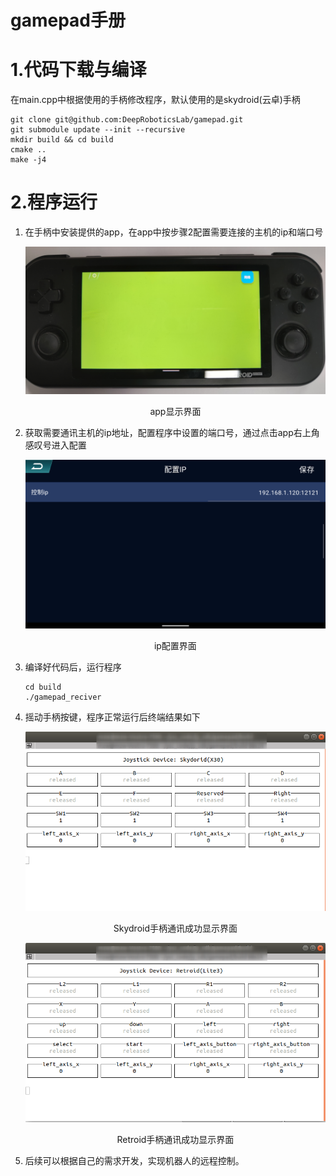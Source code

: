 # gamepad手册



# 1.代码下载与编译

在main.cpp中根据使用的手柄修改程序，默认使用的是skydroid(云卓)手柄

```
git clone git@github.com:DeepRoboticsLab/gamepad.git
git submodule update --init --recursive
mkdir build && cd build
cmake ..
make -j4
```



# 2.程序运行

1. 在手柄中安装提供的app，在app中按步骤2配置需要连接的主机的ip和端口号

   <img src="./doc/app_retroid.png" alt="a" style="zoom:60%;" />

   <p style="text-align:center;">app显示界面</p>

2. 获取需要通讯主机的ip地址，配置程序中设置的端口号，通过点击app右上角感叹号进入配置

   <img src="./doc/ip_config.png" alt="s" style="zoom:67%;" />

   <p style="text-align:center;">ip配置界面</p>

   

3. 编译好代码后，运行程序

   ```
   cd build
   ./gamepad_reciver
   ```

   

4. 摇动手柄按键，程序正常运行后终端结果如下

   <img src="./doc/terminal_show_info.png" alt="a" style="zoom:75%;" />

   <p style="text-align:center;">Skydroid手柄通讯成功显示界面</p>

   

   <img src="./doc/terminal_show_info_retroid.png" alt="s" style="zoom:75%;" />

   <p style="text-align:center;">Retroid手柄通讯成功显示界面</p>

   

5. 后续可以根据自己的需求开发，实现机器人的远程控制。






